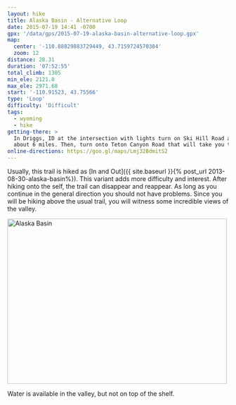 ```yaml
---
layout: hike
title: Alaska Basin - Alternative Loop
date: 2015-07-19 14:41 -0700
gpx: '/data/gps/2015-07-19-alaska-basin-alternative-loop.gpx'
map:
  center: '-110.88829883729449, 43.7159724570384'
  zoom: 12
distance: 28.31
duration: '07:52:55'
total_climb: 1305
min_ele: 2121.0
max_ele: 2971.68
start: '-110.91523, 43.75566'
type: 'Loop'
difficulty: 'Difficult'
tags:
  - wyoming
  - hike
getting-there: >
  In Driggs, ID at the intersection with lights turn on Ski Hill Road and drive on the road for
  about 6 miles. Then, turn onto Teton Canyon Road that will take you to the trail head.
online-directions: https://goo.gl/maps/Lmj32BdmitS2
---
```


Usually, this trail is hiked as [In and Out]({{ site.baseurl }}{% post_url 2013-08-30-alaska-basin%}).
This variant adds more difficulty and interest. After hiking onto the self, the trail can disappear
and reappear. As long as you continue in the general direction you should not have problems.
Since you will be hiking above the usual trail, you will witness some incredible views of the
valley.

<a data-flickr-embed="true" href="https://www.flickr.com/photos/101945058@N06/19834133706/in/photolist-fTBkv7-qmj23Q-fTBgcN-q72Fr3-qoq5cg-wdF7Ww" title="Alaska Basin"><img src="https://farm4.staticflickr.com/3699/19834133706_8493aab5a8.jpg" width="500" height="375" alt="Alaska Basin"></a><script async src="//embedr.flickr.com/assets/client-code.js" charset="utf-8"></script>

Water is available in the valley, but not on top of the shelf.

